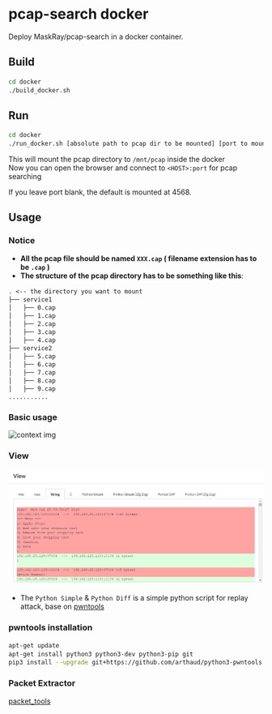 # pcap-search docker

Deploy MaskRay/pcap-search in a docker container.

## Build
```bash
cd docker
./build_docker.sh
```

## Run

```bash
cd docker
./run_docker.sh [absolute path to pcap dir to be mounted] [port to mounted]
```
This will mount the pcap directory to `/mnt/pcap` inside the docker  
Now you can open the browser and connect to `<HOST>:port` for pcap searching

If you leave port blank, the default is mounted at 4568.

## Usage  
### Notice
* **All the pcap file should be named `XXX.cap` ( filename extension has to be `.cap` )**  
* **The structure of the pcap directory has to be something like this**:  
```
. <-- the directory you want to mount
├── service1
│   ├── 0.cap
│   ├── 1.cap
│   ├── 2.cap
│   ├── 3.cap
│   ├── 4.cap
├── service2
│   ├── 5.cap
│   ├── 6.cap
│   ├── 7.cap
│   ├── 8.cap
│   ├── 9.cap
...........
```
### Basic usage  
![context img](/img/1.png?raw=true)  
### View  
![context img](/img/2.PNG?raw=true)  
* The `Python Simple` & `Python Diff` is a simple python script for replay attack, base on [pwntools](https://github.com/arthaud/python3-pwntools)

### pwntools installation 

```bash
apt-get update
apt-get install python3 python3-dev python3-pip git
pip3 install --upgrade git+https://github.com/arthaud/python3-pwntools.git
```

### Packet Extractor

[packet_tools](https://github.com/maojui/pcap-search-docker/tree/master/packet_tools)